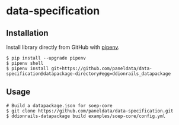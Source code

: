 # data-specification

## Installation

Install library directly from GitHub with [pipenv](https://github.com/pypa/pipenv).

```shell
$ pip install --upgrade pipenv
$ pipenv shell
$ pipenv install git+https://github.com/paneldata/data-specification@datapackage-directory#egg=ddionrails_datapackage
```

## Usage
```shell
# Build a datapackage.json for soep-core
$ git clone https://github.com/paneldata/data-specification.git
$ ddionrails-datapackage build examples/soep-core/config.yml
```
